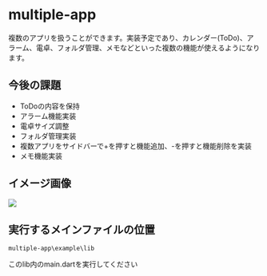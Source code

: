 <h1>multiple-app</h1>
<p>複数のアプリを扱うことができます。実装予定であり、カレンダー(ToDo)、アラーム、電卓、フォルダ管理、メモなどといった複数の機能が使えるようになります。</p>

<h2>今後の課題</h2>
<ul>
  <li>ToDoの内容を保持</li>
  <li>アラーム機能実装</li>
  <li>電卓サイズ調整</li>
  <li>フォルダ管理実装</li>
  <li>複数アプリをサイドバーで+を押すと機能追加、-を押すと機能削除を実装</li>
  <li>メモ機能実装</li>
</ul>

<h2>イメージ画像</h2>
<img src="https://imgur.com/9pqLwCU"></img>



<h2>実行するメインファイルの位置</h2>
<pre><code>multiple-app\example\lib</code></pre>
<p>このlib内のmain.dartを実行してください</p>
